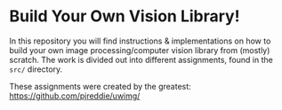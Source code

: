 # Build Your Own Vision Library! #

In this repository you will find instructions & implementations on how to build your own image processing/computer vision library from (mostly) scratch. The work is divided out into different assignments, found in the `src/` directory.

These assignments were created by the greatest: https://github.com/pjreddie/uwimg/ 
